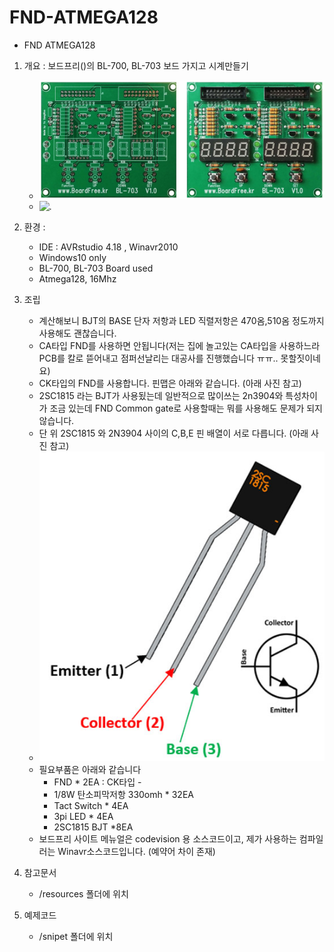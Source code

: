 # FND-ATMEGA128

- FND ATMEGA128

1. 개요 : 보드프리()의 BL-700, BL-703 보드 가지고 시계만들기
   - ![.](/img/bl703.png)
   - ![.](/img/bl700.png)

2. 환경 :
   - IDE : AVRstudio 4.18 , Winavr2010
   - Windows10 only
   - BL-700, BL-703 Board used
   - Atmega128, 16Mhz

3. 조립
   - 계산해보니 BJT의 BASE 단자 저항과 LED 직렬저항은 470옴,510옴 정도까지  사용해도 괜찮습니다.
   - CA타입 FND를 사용하면 안됩니다(저는 집에 놀고있는 CA타입을 사용하느라 PCB를 칼로 뜯어내고 점퍼선날리는 대공사를 진행했습니다 ㅠㅠ.. 못할짓이네요)
   - CK타입의 FND를 사용합니다. 핀맵은 아래와 같습니다. (아래 사진 참고)
   - 2SC1815 라는 BJT가 사용됬는데 일반적으로 많이쓰는 2n3904와 특성차이가 조금 있는데 FND Common gate로 사용할때는 뭐를 사용해도 문제가 되지 않습니다.
   - 단 위 2SC1815 와 2N3904 사이의 C,B,E 핀 배열이 서로 다릅니다. (아래 사진 참고)
   - ![.](/img/2SC1815-NPN-Transistor-Pinout.jpg)
   - 필요부품은 아래와 같습니다
     - FND * 2EA : CK타입 - 
     - 1/8W 탄소피막저항 330omh * 32EA
     - Tact Switch * 4EA
     - 3pi LED * 4EA
     - 2SC1815 BJT *8EA
   - 보드프리 사이트 메뉴얼은 codevision 용 소스코드이고, 제가 사용하는 컴파일러는 Winavr소스코드입니다. (예약어 차이 존재)

4. 참고문서
    - /resources 폴더에 위치

5. 예제코드
   - /snipet 폴더에 위치

